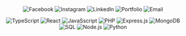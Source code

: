 <div align="center">
  <!-- Facebook -->
  <a href="https://facebook.com/profile.php?id=100093050435995" target="_blank" style="text-decoration: none;">
    <img src="https://img.shields.io/badge/Facebook-1877F2?style=for-the-badge&logo=facebook&logoColor=white&color=8957e5" alt="Facebook" style="border: none; padding: 0;"/>
  </a>

  <!-- Instagram -->
  <a href="https://instagram.com/yourprofile" target="_blank" style="text-decoration: none;">
    <img src="https://img.shields.io/badge/Instagram-E4405F?style=for-the-badge&logo=instagram&logoColor=white&color=8957e5" alt="Instagram" style="border: none; padding: 0;"/>
  </a>

  <!-- LinkedIn -->
  <a href="https://linkedin.com/in/bryanlomerio" target="_blank" style="text-decoration: none;">
    <img src="https://img.shields.io/badge/LinkedIn-0A66C2?style=for-the-badge&logo=linkedin&logoColor=white&color=8957e5" alt="LinkedIn" style="border: none; padding: 0;"/>
  </a>

  <!-- Portfolio -->
  <a href="https://lomerio.cloud" target="_blank" style="text-decoration: none;">
    <img src="https://img.shields.io/badge/Portfolio-000000?style=for-the-badge&logo=About&logoColor=white&color=8957e5" alt="Portfolio" style="border: none; padding: 0;"/>
  </a>

  <!-- Email -->
  <a href="mailto:bryanlomerioanino@gmail.com" target="_blank" style="text-decoration: none;">
    <img src="https://img.shields.io/badge/Email-D14836?style=for-the-badge&logo=gmail&logoColor=white&color=8957e5" alt="Email" style="border: none; padding: 0;"/>
  </a>
</div>
<div align="center">
  
  ![TypeScript](https://img.shields.io/badge/TypeScript-007ACC?style=for-the-badge&logo=typescript&logoColor=white&color=8957e5)
  ![React](https://img.shields.io/badge/React-61DAFB?style=for-the-badge&logo=react&logoColor=white&color=8957e5)
  ![JavaSscript](https://img.shields.io/badge/JavaScript-F7DF1E?style=for-the-badge&logo=javascript&logoColor=white&color=8957e5)
  ![PHP](https://img.shields.io/badge/PHP-777BB4?style=for-the-badge&logo=php&logoColor=white&color=8957e5)
  ![Express.js](https://img.shields.io/badge/Express.js-404D59?style=for-the-badge&logo=express&logoColor=white&color=8957e5)
  ![MongoDB](https://img.shields.io/badge/MongoDB-47A248?style=for-the-badge&logo=mongodb&logoColor=white&color=8957e5)
  ![SQL](https://img.shields.io/badge/SQL-4479A1?style=for-the-badge&logo=sql&logoColor=white&color=8957e5)
  ![Node.js](https://img.shields.io/badge/Node.js-339933?style=for-the-badge&logo=node.js&logoColor=white&color=8957e5)
  ![Python](https://img.shields.io/badge/Python-3776AB?style=for-the-badge&logo=python&logoColor=white&color=8957e5)
</div>
